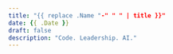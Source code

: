 ```yaml
---
title: "{{ replace .Name "-" " " | title }}"
date: {{ .Date }}
draft: false
description: "Code. Leadership. AI."
---
```


